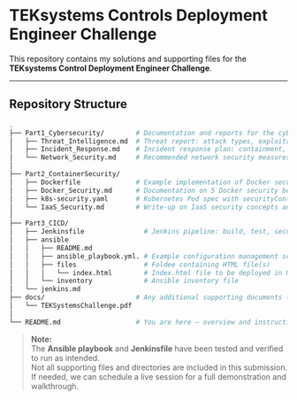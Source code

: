 # TEKsystems Controls Deployment Engineer Challenge

This repository contains my solutions and supporting files for the **TEKsystems Control Deployment Engineer Challenge**.  

---

## Repository Structure

```bash
.
├── Part1_Cybersecurity/        # Documentation and reports for the cybersecurity scenario
│   ├── Threat_Intelligence.md  # Threat report: attack types, exploitation, preventive measures
│   ├── Incident_Response.md    # Incident response plan: containment, eradication, recovery
│   └── Network_Security.md     # Recommended network security measures (IDS/IPS, firewalls, segmentation)
│
├── Part2_ContainerSecurity/    
│   ├── Dockerfile              # Example implementation of Docker security best practices
│   ├── Docker_Security.md      # Documentation on 5 Docker security best practices
│   ├── k8s-security.yaml       # Kubernetes Pod spec with securityContext settings
│   └── IaaS_Security.md        # Write-up on IaaS security concepts and implications
│
├── Part3_CICD/ 
│   ├── Jenkinsfile               # Jenkins pipeline: build, test, security scan, deploy to Azure
│   ├── ansible                   
│   │   ├── README.md
│   │   ├── ansible_playbook.yml. # Example configuration management script (Ansible)
│   │   ├── files                 # Foldee containing HTML file(s)
│   │   │   └── index.html        # Index.html file to be deployed in NGINX
│   │   └── inventory             # Ansible inventory file
│   └── jenkins.md
├── docs/                       # Any additional supporting documents (PDFs, slides, notes)
│   └── TEKSystemsChallenge.pdf
│
└── README.md                   # You are here – overview and instructions
```

> **Note:**  
> The **Ansible playbook** and **Jenkinsfile** have been tested and verified to run as intended.  
> Not all supporting files and directories are included in this submission.  
> If needed, we can schedule a live session for a full demonstration and walkthrough.  
